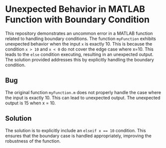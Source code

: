 # Unexpected Behavior in MATLAB Function with Boundary Condition

This repository demonstrates an uncommon error in a MATLAB function related to handling boundary conditions. The function `myFunction` exhibits unexpected behavior when the input `x` is exactly 10. This is because the condition `x > 10` and `x < 0` do not cover the edge case where x=10. This leads to the `else` condition executing, resulting in an unexpected output. The solution provided addresses this by explicitly handling the boundary condition.

## Bug

The original function `myFunction.m` does not properly handle the case where the input is exactly 10. This can lead to unexpected output. The unexpected output is 15 when x = 10.

## Solution

The solution is to explicitly include an `elseif x == 10` condition. This ensures that the boundary case is handled appropriately, improving the robustness of the function.
